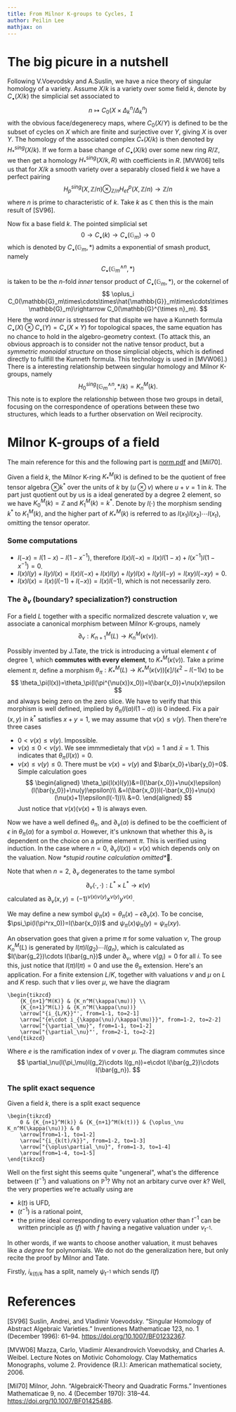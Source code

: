 ```yaml
---
title: From Milnor K-groups to Cycles, I
author: Peilin Lee
mathjax: on
---
```


# The big picure in a nutshell
Following V.Voevodsky and A.Suslin, we have a nice theory of singular homology of a variety. Assume $X/k$ is a variety over some field $k$, denote by $C_\bullet(X/k)$ the simplicial set associated to $$ n\mapsto C_0(X\times\Delta_k^n/\Delta_k^n) $$ with the obvious face/degenerecy maps, where $C_0(X/Y)$ is defined to be the subset of cycles on $X$ which are finite and surjective over $Y$, giving $X$ is over $Y$. The homology of the associated complex $C_*(X/k)$ is then denoted by $H_*^{sing}(X/k)$. If we form a base change of $C_\bullet(X/k)$ over some new ring $R/\mathbb{Z}$, we then get a homology $H_*^{sing}(X/k,R)$ with coefficients in $R$. [MVW06] tells us that for $X/k$ a smooth variety over a separably closed field $k$ we have a perfect pairing $$ H_p^{sing}(X,\mathbb{Z}/n)\otimes_{\mathbb{Z}/n}H_{et}^p(X,\mathbb{Z}/n)\rightarrow\mathbb{Z}/n $$ where $n$ is prime to characteristic of $k$. Take $k$ as $\mathbb{C}$ then this is the main result of [SV96]. 

Now fix a base field $k$. The pointed simplicial set $$ 0\rightarrow C_\bullet(k)\rightarrow C_\bullet(\mathbb{G}_m)\rightarrow 0 $$ which is denoted by $C_\bullet(\mathbb{G}_m,*)$ admits a exponential of smash product, namely $$ C_\bullet(\mathbb{G}_m^{\wedge n},*) $$ is taken to be the $n$-fold *inner* tensor product of $C_\bullet(\mathbb{G}_m,*)$, or the cokernel of 
$$ \oplus_i C_0(\mathbb{G}_m\times\cdots\times\hat{\mathbb{G}}_m\times\cdots\times\mathbb{G}_m)\rightarrow C_0(\mathbb{G}^{\times n}_m). $$ Here the word *inner* is stressed for that dispite we have a Kunneth formula $C_\bullet(X)\otimes C_\bullet(Y)=C_\bullet(X\times Y)$ for topological spaces, the same equation has no chance to hold in the algebro-geometry context. (To attack this, an obvious approach is to consider not the native tensor product, but a *symmetric monoidal structure* on those simplicial objects, which is defined directly to fullfill the Kunneth formula. This technology is used in [MVW06].) There is a interesting relationship between singular homology and Milnor K-groups, namely $$ H_0^{sing}(\mathbb{G}^{\wedge n}_m,*/k)=K_n^M(k). $$ This note is to explore the relationship between those two groups in detail, focusing on the correspondence of operations between these two structures, which leads to a further observation on Weil reciprocity.

# Milnor K-groups of a field

The main reference for this and the following part is [norm.pdf](https://web.math.ku.dk/~trk734/teaching/F2005_917/norm.pdf) and [Mil70].

Given a field $k$, the Milnor K-ring $K_*^M(k)$ is defined to be the quotient of free tensor algebra $\otimes k^*$ over the units of $k$ by $(u\otimes v)$ where $u+v=1$ in $k$. The part just quotient out by us is a ideal generated by a degree $2$ element, so we have $K_0^M(k)=\mathbb{Z}$ and $K_1^M(k)=k^*$. Denote by $l(\cdot)$ the morphism sending $k^*$ to $K_1^M(k)$, and the higher part of $K_*^M(k)$ is referred to as $l(x_1)l(x_2)\cdots l(x_t)$, omitting the tensor operator. 

### Some computations
- $l(-x)=l(1-x)-l(1-x^{-1})$, therefore $l(x)l(-x)=l(x)l(1-x)+l(x^{-1})l(1-x^{-1})=0$.
- $l(x)l(y)+l(y)l(x)=l(x)l(-x)+l(x)l(y)+l(y)l(x)+l(y)l(-y)=l(xy)l(-xy)=0.$ 
- $l(x)l(x)=l(x)(l(-1)+l(-x))=l(x)l(-1)$, which is not necessarily zero.

### The $\partial_v$ (boundary? specialization?) construction
For a field $L$ together with a specific normalized descrete valuation $\nu$, we associate a canonical morphism between Milnor K-groups, namely $$ \partial_v: K_{n+1}^M(L)\rightarrow K_n^M(\kappa(\nu)). $$

Possibly invented by J.Tate, the trick is introducing a virtual element $\epsilon$ of degree $1$, which **commutes with every element**, to $K_*^M(\kappa(\nu))$. Take a prime element $\pi$, define a morphism $\theta_\pi:K_*^M(L)\rightarrow K_*^M(\kappa(\nu))[\epsilon]/(\epsilon^2-l(-1)\epsilon)$ to be $$ \theta_\pi(l(x))=\theta_\pi(l(\pi^{\nu(x)}x_0))=l(\bar{x_0})+\nu(x)\epsilon $$ and always being zero on the zero slice. We have to verify that this morphism is well defined, implied by $\theta_\pi(l(a)l(1-a))$ is $0$ indeed. Fix a pair $(x,y)$ in $k^*$ satisfies $x+y=1$, we may assume that $\nu(x)\leq\nu(y)$. Then there're three cases

- $0<\nu(x)\leq\nu(y)$. Impossible.
- $\nu(x)\leq 0<\nu(y)$. We see immmedietaly that $\nu(x)=1$ and $\bar{x}=1$. This indicates that $\theta_\pi(l(x))=0$.
- $\nu(x)\leq\nu(y)\leq 0$. There must be $\nu(x)=\nu(y)$ and $\bar{x_0}+\bar{y_0}=0$. Simple calculation goes $$
\begin{aligned}
    \theta_\pi(l(x)l(y))&=(l(\bar{x_0})+\nu(x)\epsilon)(l(\bar{y_0})+\nu(y)\epsilon)\\ &=l(\bar{x_0})l(-\bar{x_0})+\nu(x)(\nu(x)+1)\epsilon(l(-1))\\ &=0.
\end{aligned}
$$ Just notice that $\nu(x)(\nu(x)+1)$ is always even.

Now we have a well defined $\theta_\pi$, and $\partial_\nu(\alpha)$ is defined to be the coefficient of $\epsilon$ in $\theta_\pi(\alpha)$ for a symbol $\alpha$. However, it's unknown that whether this $\partial_\nu$ is dependent on the choice on a prime element $\pi$. This is verified using induction. In the case where $n=0$, $\partial_v(l(x))=\nu(x)$ which depends only on the valuation. Now *\*stupid routine calculation omitted\**🤣.

Note that when $n=2$, $\partial_v$ degenerates to the tame symbol $$ \partial_v(\cdot,\cdot):L^*\times L^*\rightarrow\kappa(\nu) $$
calculated as $\partial_v(x,y)=(-1)^{\nu(x)\nu(y)}x^{\nu(y)}y^{\nu(x)}$.

We may define a new symbol $\psi_\pi(x)=\theta_\pi(x)-\epsilon\partial_\nu(x)$. To be concise, $\psi_\pi(l(\pi^rx_0))=l(\bar{x_0})$ and $\psi_\pi(x)\psi_\pi(y)=\psi_\pi(xy)$.

An observation goes that given a prime $\pi$ for some valuation $\nu$, The group $K_n^M(L)$ is generated by $l(\pi)l(g_2)\cdots l(g_n)$, which is calculated as $l(\bar{g_2})\cdots l(\bar{g_n})$ under $\partial_\nu$, where $\nu(g_i)=0$ for all $i$. To see this, just notice that $l(\pi)l(\pi)=0$ and use the $\theta_\pi$ extension. Here's an application. For a finite extension $L/K$, together with valuations $\nu$ and $\mu$ on $L$ and $K$ resp. such that $\nu$ lies over $\mu$, we have the diagram
```rawlatex
\begin{tikzcd}
	{K_{n+1}^M(K)} & {K_n^M(\kappa(\mu))} \\
	{K_{n+1}^M(L)} & {K_n^M(\kappa(\nu))}
	\arrow["{i_{L/K}}"', from=1-1, to=2-1]
	\arrow["{e\cdot i_{\kappa(\nu)/\kappa(\mu)}}", from=1-2, to=2-2]
	\arrow["{\partial_\mu}", from=1-1, to=1-2]
	\arrow["{\partial_\nu}"', from=2-1, to=2-2]
\end{tikzcd}
```
Where $e$ is the ramification index of $\nu$ over $\mu$. The diagram commutes since $$ \partial_\nu(l(\pi_\mu)l(g_2)\cdots l(g_n))=e\cdot l(\bar{g_2})\cdots l(\bar{g_n}). $$

### The split exact sequence

Given a field $k$, there is a split exact sequence
```rawlatex
\begin{tikzcd}
	0 & {K_{n+1}^M(k)} & {K_{n+1}^M(k(t))} & {\oplus_\nu K_n^M(\kappa(\nu))} & 0
	\arrow[from=1-1, to=1-2]
	\arrow["{i_{k(t)/k}}", from=1-2, to=1-3]
	\arrow["{\oplus\partial_\nu}", from=1-3, to=1-4]
	\arrow[from=1-4, to=1-5]
\end{tikzcd}
```
Well on the first sight this seems quite "ungeneral", what's the difference between $(t^{-1})$ and valuations on $\mathbb{P}^1$? Why not an arbitary curve over $k$? Well, the very properties we're actually using are

- $k(t)$ is UFD,
- $(t^{-1})$ is a rational point,
- the prime ideal corresponding to every valuation other than $t^{-1}$ can be written principle as $(f)$ with $f$ having a negative valuation under $\nu_{t^{-1}}$.

In other words, if we wants to choose another valuation, it must behaves like a *degree* for polynomials. We do not do the generalization here, but only recite the proof by Milnor and Tate.

Firstly, $i_{k(t)/k}$ has a split, namely $\psi_{t^{-1}}$ which sends $l(f)$


# References

[SV96] Suslin, Andrei, and Vladimir Voevodsky. “Singular Homology of Abstract Algebraic Varieties.” Inventiones Mathematicae 123, no. 1 (December 1996): 61–94. https://doi.org/10.1007/BF01232367.

[MVW06] Mazza, Carlo, Vladimir Alexandrovich Voevodsky, and Charles A. Weibel. Lecture Notes on Motivic Cohomology. Clay Mathematics Monographs, volume 2. Providence (R.I.): American mathematical society, 2006.

[Mil70] Milnor, John. “AlgebraicK-Theory and Quadratic Forms.” Inventiones Mathematicae 9, no. 4 (December 1970): 318–44. https://doi.org/10.1007/BF01425486.




